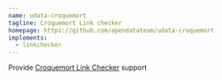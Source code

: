 ```yaml
---
name: udata-croquemort
tagline: Croquemort Link checker
homepage: https://github.com/opendatateam/udata-croquemort
implements:
  - linkchecker
---
```


Provide [Croquemort Link Checker](https://github.com/opendatateam/croquemort/) support
